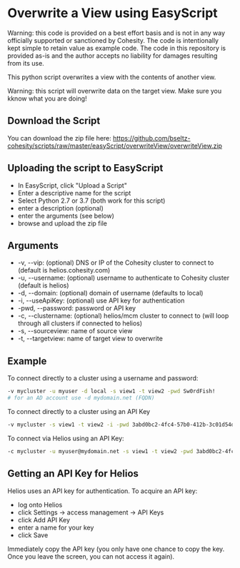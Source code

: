 # Overwrite a View using EasyScript

Warning: this code is provided on a best effort basis and is not in any way officially supported or sanctioned by Cohesity. The code is intentionally kept simple to retain value as example code. The code in this repository is provided as-is and the author accepts no liability for damages resulting from its use.

This python script overwrites a view with the contents of another view.

Warning: this script will overwrite data on the target view. Make sure you kknow what you are doing!

## Download the Script

You can download the zip file here: <https://github.com/bseltz-cohesity/scripts/raw/master/easyScript/overwriteView/overwriteView.zip>

## Uploading the script to EasyScript

* In EasyScript, click "Upload a Script"
* Enter a descriptive name for the script
* Select Python 2.7 or 3.7 (both work for this script)
* enter a description (optional)
* enter the arguments (see below)
* browse and upload the zip file

## Arguments

* -v, --vip: (optional) DNS or IP of the Cohesity cluster to connect to (default is helios.cohesity.com)
* -u, --username: (optional) username to authenticate to Cohesity cluster (default is helios)
* -d, --domain: (optional) domain of username (defaults to local)
* -i, --useApiKey: (optional) use API key for authentication
* -pwd, --password: password or API key
* -c, --clustername: (optional) helios/mcm cluster to connect to (will loop through all clusters if connected to helios)
* -s, --sourceview: name of source view
* -t, --targetview: name of target view to overwrite

## Example

To connect directly to a cluster using a username and password:

```bash
-v mycluster -u myuser -d local -s view1 -t view2 -pwd Sw0rdFish!
# for an AD account use -d mydomain.net (FQDN)
```

To connect directly to a cluster using an API Key

```bash
-v mycluster -s view1 -t view2 -i -pwd 3abd0bc2-4fc4-57b0-412b-3c01d54d2727
```

To connect via Helios using an API Key:

```bash
-c mycluster -u myuser@mydomain.net -s view1 -t view2 -pwd 3abd0bc2-4fc4-57b0-412b-3c01d54d2727
```

## Getting an API Key for Helios

Helios uses an API key for authentication. To acquire an API key:

* log onto Helios
* click Settings -> access management -> API Keys
* click Add API Key
* enter a name for your key
* click Save

Immediately copy the API key (you only have one chance to copy the key. Once you leave the screen, you can not access it again).
